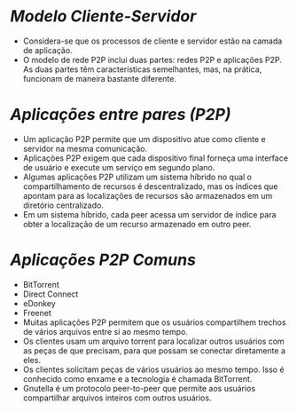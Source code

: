 # *Modelo Cliente-Servidor*

- Considera-se que os processos de cliente e servidor estão na camada de aplicação. 
- O modelo de rede P2P inclui duas partes: redes P2P e aplicações P2P. As duas partes têm características semelhantes, mas, na prática, funcionam de maneira bastante diferente.

# *Aplicações entre pares (P2P)*

- Um aplicação P2P permite que um dispositivo atue como cliente e servidor na mesma comunicação. 
- Aplicações P2P exigem que cada dispositivo final forneça uma interface de usuário e execute um serviço em segundo plano.
- Algumas aplicações P2P utilizam um sistema híbrido no qual o compartilhamento de recursos é descentralizado, mas os índices que apontam para as localizações de recursos são armazenados em um diretório centralizado. 
- Em um sistema híbrido, cada peer acessa um servidor de índice para obter a localização de um recurso armazenado em outro peer.

# *Aplicações P2P Comuns*

- ⁪BitTorrent
- Direct Connect
- eDonkey
- Freenet
- Muitas aplicações P2P permitem que os usuários compartilhem trechos de vários arquivos entre si ao mesmo tempo. 
- Os clientes usam um arquivo torrent para localizar outros usuários com as peças de que precisam, para que possam se conectar diretamente a eles.
- Os clientes solicitam peças de vários usuários ao mesmo tempo. Isso é conhecido como enxame e a tecnologia é chamada BitTorrent.
- Gnutella é um protocolo peer-to-peer que permite aos usuários compartilhar arquivos inteiros com outros usuários.
